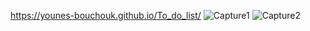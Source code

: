 https://younes-bouchouk.github.io/To_do_list/
![Capture1](https://github.com/Younes-Bouchouk/To_do_list/assets/115986198/fc40951e-17ae-42cb-a4ec-75c40b25b7ce)
![Capture2](https://github.com/Younes-Bouchouk/To_do_list/assets/115986198/a4126142-d323-43c8-b6bf-0a332356dd3b)
